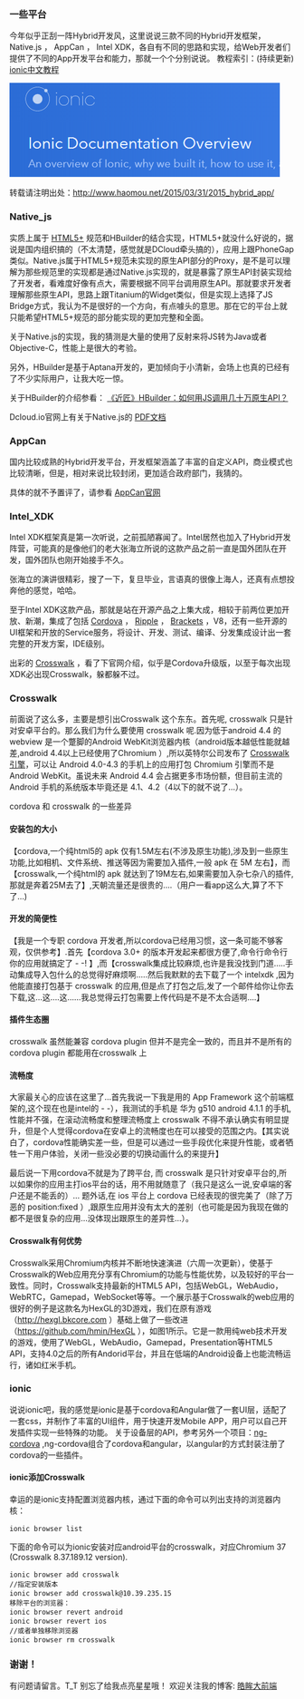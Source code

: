 ### 一些平台
今年似乎正刮一阵Hybrid开发风，这里说说三款不同的Hybrid开发框架， Native.js ， AppCan ， Intel XDK，各自有不同的思路和实现，给Web开发者们提供了不同的App开发平台和能力，那就一个个分别说说。
教程索引：(持续更新)
[ionic中文教程](/README.md)
<!--more-->
![](/assets/ionic.png)

转载请注明出处：http://www.haomou.net/2015/03/31/2015_hybrid_app/

### Native_js

实质上属于 [HTML5+](http://www.html5plus.org/) 规范和HBuilder的结合实现，HTML5+就没什么好说的，据说是国内组织搞的（不太清楚，感觉就是DCloud牵头搞的），应用上跟PhoneGap类似。Native.js属于HTML5+规范未实现的原生API部分的Proxy，是不是可以理解为那些规范里的实现都是通过Native.js实现的，就是暴露了原生API封装实现给了开发者，看难度好像有点大，需要根据不同平台调用原生API。那就要求开发者理解那些原生API，思路上跟Titanium的Widget类似，但是实现上选择了JS Bridge方式，我认为不是很好的一个方向，有点噱头的意思。那在它的平台上就只能希望HTML5+规范的部分能实现的更加完整和全面。

关于Native.js的实现，我的猜测是大量的使用了反射来将JS转为Java或者Objective-C，性能上是很大的考验。

另外，HBuilder是基于Aptana开发的，更加倾向于小清新，会场上也真的已经有了不少实际用户，让我大吃一惊。

关于HBuilder的介绍参看： [《近匠》HBuilder：如何用JS调用几十万原生API？](http://www.csdn.net/article/2014-04-11/2819266-jinjiang-with-hbuilder)

Dcloud.io官网上有关于Native.js的 [PDF文档](http://download.dcloud.net.cn/HTML5%2B%E5%BA%94%E7%94%A8%E5%BC%80%E5%8F%91-Native.js.pdf)

### AppCan
国内比较成熟的Hybrid开发平台，开发框架涵盖了丰富的自定义API，商业模式也比较清晰，但是，相对来说比较封闭，更加适合政府部门，我猜的。

具体的就不予置评了，请参看 [AppCan官网](http://www.appcan.cn/)

### Intel_XDK
Intel XDK框架真是第一次听说，之前孤陋寡闻了。Intel居然也加入了Hybrid开发阵营，可能真的是像他们的老大张海立所说的这款产品之前一直是国外团队在开发，国外团队也刚开始接手不久。

张海立的演讲很精彩，搜了一下，复旦毕业，言语真的很像上海人，还真有点想投奔他的感觉，哈哈。

至于Intel XDK这款产品，那就是站在开源产品之上集大成，相较于前两位更加开放、新潮，集成了包括 [Cordova](http://cordova.apache.org/) ， [Ripple](http://ripple.incubator.apache.org/) ， [Brackets](http://brackets.io/) ，V8，还有一些开源的UI框架和开放的Service服务，将设计、开发、测试、编译、分发集成设计出一套完整的开发方案，IDE级别。

出彩的 [Crosswalk](https://crosswalk-project.org/) ，看了下官网介绍，似乎是Cordova升级版，以至于每次出现XDK必出现Crosswalk，躲都躲不过。

### Crosswalk
前面说了这么多，主要是想引出Crosswalk 这个东东。首先呢, crosswalk 只是针对安卓平台的。那么我们为什么要使用 crosswalk 呢.因为低于android 4.4 的webview 是一个蹩脚的Android WebKit浏览器内核（android版本越低性能就越差,android 4.4以上已经使用了Chromium ）,所以英特尔公司发布了 [Crosswalk引擎](https://crosswalk-project.org/)，可以让 Android 4.0-4.3 的手机上的应用打包 Chromium 引擎而不是 Android WebKit。虽说未来 Android 4.4 会占据更多市场份额，但目前主流的 Android 手机的系统版本毕竟还是 4.1、4.2（4以下的就不说了…）。

cordova 和 crosswalk 的一些差异
#### 安装包的大小

【cordova,一个纯html5的 apk 仅有1.5M左右(不涉及原生功能),涉及到一些原生功能,比如相机、文件系统、推送等因为需要加入插件,一般 apk 在 5M 左右】，而【crosswalk,一个纯html的 apk 就达到了19M左右,如果需要加入杂七杂八的插件,那就是奔着25M去了】,天朝流量还是很贵的….（用户一看app这么大,算了不下了…)

#### 开发的简便性

【我是一个专职 cordova 开发者,所以cordova已经用习惯，这一条可能不够客观，仅供参考】.首先【cordova 3.0+ 的版本开发起来都很方便了,命令行命令行你的应用就搞定了 - -! 】,而【crosswalk集成比较麻烦,也许是我没找到门道…..手动集成导入包什么的总觉得好麻烦啊…..然后我默默的去下载了一个 intelxdk ,因为他能直接打包基于 crosswalk 的应用,但是点了打包之后,发了一个邮件给你让你去下载,这…这….这……我总觉得云打包需要上传代码是不是不太合适啊….】
#### 插件生态圈

crosswalk 虽然能兼容 cordova plugin 但并不是完全一致的，而且并不是所有的cordova plugin 都能用在crosswalk 上

#### 流畅度

大家最关心的应该在这里了…首先我说一下我是用的 App Framework 这个前端框架的,这个现在也是intel的 - -），我测试的手机是 华为 g510 android 4.1.1 的手机,性能并不强，在滚动流畅度和整理流畅度上 crosswalk 不得不承认确实有明显提升，但是个人觉得cordova在安卓上的流畅度也在可以接受的范围之内。【其实说白了，cordova性能确实差一些，但是可以通过一些手段优化来提升性能，或者牺牲一下用户体验，关闭一些没必要的切换动画什么的来提升】

最后说一下用cordova不就是为了跨平台, 而 crosswalk 是只针对安卓平台的,所以如果你的应用主打ios平台的话，用不用就随意了（我只是这么一说,安卓端的客户还是不能丢的）…
题外话,在 ios 平台上 cordova 已经表现的很完美了（除了万恶的 position:fixed ）,跟原生应用并没有太大的差别（也可能是因为我现在做的都不是很复杂的应用…没体现出跟原生的差异性…）。

#### Crosswalk有何优势

Crosswalk采用Chromium内核并不断地快速演进（六周一次更新），使基于Crosswalk的Web应用充分享有Chromium的功能与性能优势，以及较好的平台一致性。同时，Crosswalk支持最新的HTML5 API，包括WebGL，WebAudio，WebRTC，Gamepad，WebSocket等等。一个展示基于Crosswalk的web应用的很好的例子是这款名为HexGL的3D游戏，我们在原有游戏（http://hexgl.bkcore.com ）基础上做了一些改进（https://github.com/hmin/HexGL ），如图1所示。它是一款用纯web技术开发的游戏，使用了WebGL，WebAudio，Gamepad，Presentation等HTML5 API，支持4.0之后的所有Andorid平台，并且在低端的Android设备上也能流畅运行，诸如红米手机。

### ionic

说说ionic吧，我的感觉是ionic是基于cordova和Angular做了一套UI层，适配了一套css，并制作了丰富的UI组件，用于快速开发Mobile APP，用户可以自己开发插件实现一些特殊的功能。
关于设备层的API，参考另外一个项目：[ng-cordova](http://www.ngcordova.com) ,ng-cordova组合了cordova和angular，以angular的方式封装注册了cordova的一些插件。

#### ionic添加Crosswalk
幸运的是ionic支持配置浏览器内核，通过下面的命令可以列出支持的浏览器内核：
```
ionic browser list
```
下面的命令可以为ionic安装对应android平台的crosswalk，对应Chromium 37 (Crosswalk 8.37.189.12 version).
```
ionic browser add crosswalk
//指定安装版本
ionic browser add crosswalk@10.39.235.15
移除平台的浏览器：
ionic browser revert android
ionic browser revert ios
//或者单独移除浏览器
ionic browser rm crosswalk
```
### 谢谢！
有问题请留言。T_T 别忘了给我点亮星星哦！
欢迎关注我的博客: [皓眸大前端](http://www.haomou.net/)
